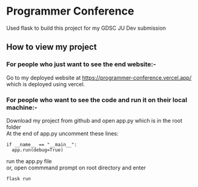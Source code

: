 # Programmer Conference

Used flask to build this project for my GDSC JU Dev submission

## How to view my project

### For people who just want to see the end website:-

Go to my deployed website at <https://programmer-conference.vercel.app/> which is deployed using vercel.

### For people who want to see the code and run it on their local machine:-

Download my project from github and open app.py which is in the root folder<br>
At the end of app.py uncomment these lines:

```
if __name__ == "__main__":
  app.run(debug=True)
```

run the app.py file <br>
or, open commmand prompt on root directory and enter

```
flask run
```
